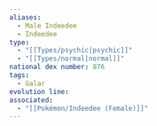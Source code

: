 ```yaml
---
aliases:
  - Male Indeedee
  - Indeedee
type:
  - "[[Types/psychic|psychic]]"
  - "[[Types/normal|normal]]"
national dex number: 876
tags:
  - Galar
evolution line: 
associated:
  - "[[Pokémon/Indeedee (Female)]]"
---
```

